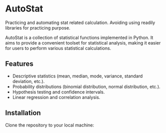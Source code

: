 # AutoStat
Practicing and automating stat related calculation. Avoiding using readily libraries for practicing purpose.

AutoStat is a collection of statistical functions implemented in Python. It aims to provide a convenient toolset for statistical analysis, making it easier for users to perform various statistical calculations.

## Features

- Descriptive statistics (mean, median, mode, variance, standard deviation, etc.).
- Probability distributions (binomial distribution, normal distribution, etc.).
- Hypothesis testing and confidence intervals.
- Linear regression and correlation analysis.

## Installation

Clone the repository to your local machine:

